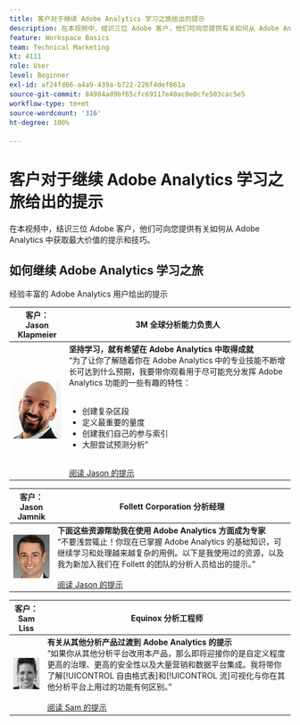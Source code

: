 ```yaml
---
title: 客户对于继续 Adobe Analytics 学习之旅给出的提示
description: 在本视频中，结识三位 Adobe 客户，他们可向您提供有关如何从 Adobe Analytics 中获取最大价值的提示和技巧。
feature: Workspace Basics
team: Technical Marketing
kt: 4111
role: User
level: Beginner
exl-id: af24fd66-a4a9-439a-b722-226f4def861a
source-git-commit: 84984ad9bf65cfc69117e40ac0e0cfe503cac5e5
workflow-type: tm+mt
source-wordcount: '316'
ht-degree: 100%

---
```


# 客户对于继续 Adobe Analytics 学习之旅给出的提示

在本视频中，结识三位 Adobe 客户，他们可向您提供有关如何从 Adobe Analytics 中获取最大价值的提示和技巧。

## 如何继续 Adobe Analytics 学习之旅

经验丰富的 Adobe Analytics 用户给出的提示

| 客户：<br>Jason Klapmeier | 3M 全球分析能力负责人 |
|------------|------------|
| ![Jason Klapmeier](assets/jasonklapmeier.jpg) | **坚持学习，就有希望在 Adobe Analytics 中取得成就**<br>“为了让你了解随着你在 Adobe Analytics 中的专业技能不断增长可达到什么预期，我要带你观看用于尽可能充分发挥 Adobe Analytics 功能的一些有趣的特性：<br><br><ul><li>创建复杂区段</li><li>定义最重要的量度</li><li>创建我们自己的参与索引</li><li>大胆尝试预测分析”</li></ul><br>[阅读 Jason 的提示](https://experienceleaguecommunities.adobe.com/t5/Adobe-Analytics-Discussions/Incredible-Things-You-Can-Do-in-Adobe-Analytics/td-p/354333) |

| 客户：<br>Jason Jamnik | Follett Corporation 分析经理 |
|------------|------------|
| ![Jason Klapmeier](assets/jasonjamnik.jpg) | **下面这些资源帮助我在使用 Adobe Analytics 方面成为专家**<br>“不要浅尝辄止！你现在已掌握 Adobe Analytics 的基础知识，可继续学习和处理越来越复杂的用例。以下是我使用过的资源，以及我为新加入我们在 Follett 的团队的分析人员给出的提示。”<br><br>[阅读 Jason 的提示](https://experienceleaguecommunities.adobe.com/t5/Adobe-Analytics-Discussions/Here-are-the-resources-I-used-to-become-an-expert-at-using-Adobe/m-p/354226) |

| 客户：<br>Sam Liss | Equinox 分析工程师 |
|------------|------------|
| ![Sam Liss](assets/samliss.jpg) | **有关从其他分析产品过渡到 Adobe Analytics 的提示** <br>“如果你从其他分析平台改用本产品，那么即将迎接你的是自定义程度更高的治理、更高的安全性以及大量营销和数据平台集成。我将带你了解[!UICONTROL 自由格式表]和[!UICONTROL 流]可视化与你在其他分析平台上用过的功能有何区别。”<br><br>[阅读 Sam 的提示](https://experienceleaguecommunities.adobe.com/t5/Adobe-Analytics-Discussions/An-Analyst-s-Quick-Start-Guide-Switching-to-Adobe/td-p/354312) |
